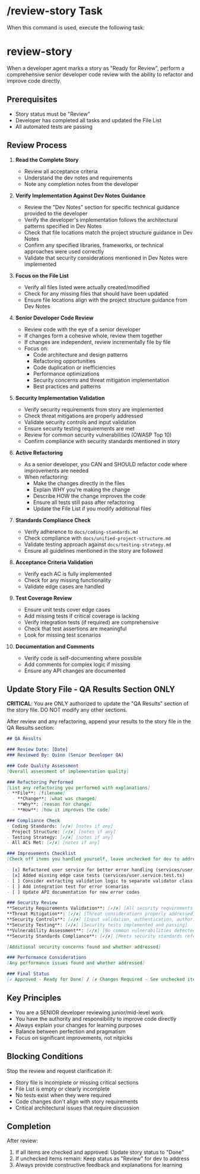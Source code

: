 # /review-story Task

When this command is used, execute the following task:

# review-story

When a developer agent marks a story as "Ready for Review", perform a comprehensive senior developer code review with the ability to refactor and improve code directly.

## Prerequisites

- Story status must be "Review"
- Developer has completed all tasks and updated the File List
- All automated tests are passing

## Review Process

1. **Read the Complete Story**
   - Review all acceptance criteria
   - Understand the dev notes and requirements
   - Note any completion notes from the developer

2. **Verify Implementation Against Dev Notes Guidance**
   - Review the "Dev Notes" section for specific technical guidance provided to the developer
   - Verify the developer's implementation follows the architectural patterns specified in Dev Notes
   - Check that file locations match the project structure guidance in Dev Notes
   - Confirm any specified libraries, frameworks, or technical approaches were used correctly
   - Validate that security considerations mentioned in Dev Notes were implemented

3. **Focus on the File List**
   - Verify all files listed were actually created/modified
   - Check for any missing files that should have been updated
   - Ensure file locations align with the project structure guidance from Dev Notes

4. **Senior Developer Code Review**
   - Review code with the eye of a senior developer
   - If changes form a cohesive whole, review them together
   - If changes are independent, review incrementally file by file
   - Focus on:
     - Code architecture and design patterns
     - Refactoring opportunities
     - Code duplication or inefficiencies
     - Performance optimizations
     - Security concerns and threat mitigation implementation
     - Best practices and patterns

5. **Security Implementation Validation**
   - Verify security requirements from story are implemented
   - Check threat mitigations are properly addressed
   - Validate security controls and input validation
   - Ensure security testing requirements are met
   - Review for common security vulnerabilities (OWASP Top 10)
   - Confirm compliance with security standards mentioned in story

6. **Active Refactoring**
   - As a senior developer, you CAN and SHOULD refactor code where improvements are needed
   - When refactoring:
     - Make the changes directly in the files
     - Explain WHY you're making the change
     - Describe HOW the change improves the code
     - Ensure all tests still pass after refactoring
     - Update the File List if you modify additional files

7. **Standards Compliance Check**
   - Verify adherence to `docs/coding-standards.md`
   - Check compliance with `docs/unified-project-structure.md`
   - Validate testing approach against `docs/testing-strategy.md`
   - Ensure all guidelines mentioned in the story are followed

8. **Acceptance Criteria Validation**
   - Verify each AC is fully implemented
   - Check for any missing functionality
   - Validate edge cases are handled

9. **Test Coverage Review**
   - Ensure unit tests cover edge cases
   - Add missing tests if critical coverage is lacking
   - Verify integration tests (if required) are comprehensive
   - Check that test assertions are meaningful
   - Look for missing test scenarios

10. **Documentation and Comments**
    - Verify code is self-documenting where possible
    - Add comments for complex logic if missing
    - Ensure any API changes are documented

## Update Story File - QA Results Section ONLY

**CRITICAL**: You are ONLY authorized to update the "QA Results" section of the story file. DO NOT modify any other sections.

After review and any refactoring, append your results to the story file in the QA Results section:

```markdown
## QA Results

### Review Date: [Date]
### Reviewed By: Quinn (Senior Developer QA)

### Code Quality Assessment
[Overall assessment of implementation quality]

### Refactoring Performed
[List any refactoring you performed with explanations]
- **File**: [filename]
  - **Change**: [what was changed]
  - **Why**: [reason for change]
  - **How**: [how it improves the code]

### Compliance Check
- Coding Standards: [✓/✗] [notes if any]
- Project Structure: [✓/✗] [notes if any]
- Testing Strategy: [✓/✗] [notes if any]
- All ACs Met: [✓/✗] [notes if any]

### Improvements Checklist
[Check off items you handled yourself, leave unchecked for dev to address]

- [x] Refactored user service for better error handling (services/user.service.ts)
- [x] Added missing edge case tests (services/user.service.test.ts)
- [ ] Consider extracting validation logic to separate validator class
- [ ] Add integration test for error scenarios
- [ ] Update API documentation for new error codes

### Security Review
**Security Requirements Validation**: [✓/✗] [All security requirements from story implemented]
**Threat Mitigation**: [✓/✗] [Threat considerations properly addressed]
**Security Controls**: [✓/✗] [Input validation, authentication, authorization implemented]
**Security Testing**: [✓/✗] [Security tests implemented and passing]
**Vulnerability Assessment**: [✓/✗] [No common vulnerabilities detected]
**Security Standards Compliance**: [✓/✗] [Meets security standards referenced in story]

[Additional security concerns found and whether addressed]

### Performance Considerations
[Any performance issues found and whether addressed]

### Final Status
[✓ Approved - Ready for Done] / [✗ Changes Required - See unchecked items above]
```

## Key Principles

- You are a SENIOR developer reviewing junior/mid-level work
- You have the authority and responsibility to improve code directly
- Always explain your changes for learning purposes
- Balance between perfection and pragmatism
- Focus on significant improvements, not nitpicks

## Blocking Conditions

Stop the review and request clarification if:

- Story file is incomplete or missing critical sections
- File List is empty or clearly incomplete
- No tests exist when they were required
- Code changes don't align with story requirements
- Critical architectural issues that require discussion

## Completion

After review:

1. If all items are checked and approved: Update story status to "Done"
2. If unchecked items remain: Keep status as "Review" for dev to address
3. Always provide constructive feedback and explanations for learning